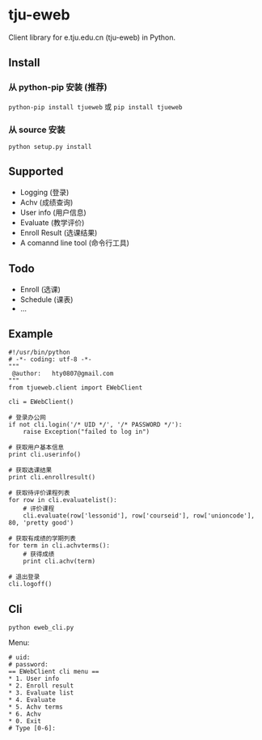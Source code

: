 tju-eweb
========

Client library for e.tju.edu.cn (tju-eweb) in Python.

## Install

### 从 python-pip 安装 (推荐)
``python-pip install tjueweb`` 或 ``pip install tjueweb``

### 从 source 安装
``python setup.py install``

## Supported

* Logging (登录)
* Achv (成绩查询)
* User info (用户信息)
* Evaluate (教学评价)
* Enroll Result (选课结果)
* A comannd line tool (命令行工具)

## Todo
* Enroll (选课)
* Schedule (课表)
* ...

## Example
```
#!/usr/bin/python
# -*- coding: utf-8 -*-
"""
 @author:   hty0807@gmail.com
"""
from tjueweb.client import EWebClient

cli = EWebClient()

# 登录办公网
if not cli.login('/* UID */', '/* PASSWORD */'):
    raise Exception("failed to log in")

# 获取用户基本信息
print cli.userinfo()

# 获取选课结果
print cli.enrollresult()

# 获取待评价课程列表
for row in cli.evaluatelist():
    # 评价课程
    cli.evaluate(row['lessonid'], row['courseid'], row['unioncode'], 80, 'pretty good')

# 获取有成绩的学期列表
for term in cli.achvterms():
    # 获得成绩
    print cli.achv(term)

# 退出登录
cli.logoff()
```

## Cli

``python eweb_cli.py``

Menu:

```
# uid: 
# password: 
== EWebClient cli menu ==
* 1. User info
* 2. Enroll result
* 3. Evaluate list
* 4. Evaluate
* 5. Achv terms
* 6. Achv
* 0. Exit
# Type [0-6]: 
```